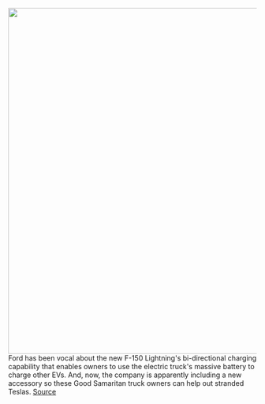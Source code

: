 <img src='https://cdn.vox-cdn.com/thumbor/t1QsZK98XPAmEItRCkqGux-UYmI=/0x0:2040x1360/1200x800/filters:focal(857x517:1183x843)/cdn.vox-cdn.com/uploads/chorus_image/image/70952864/ahawkins_220503_5202_0002.0.jpg' width='700px' /><br/>
Ford has been vocal about the new F-150 Lightning's bi-directional charging capability that enables owners to use the electric truck's massive battery to charge other EVs. And, now, the company is apparently including a new accessory so these Good Samaritan truck owners can help out stranded Teslas.
<a href='https://www.theverge.com/2022/6/7/23158382/ford-f150-lightning-tesla-adapter-charger-power'> Source <a/>